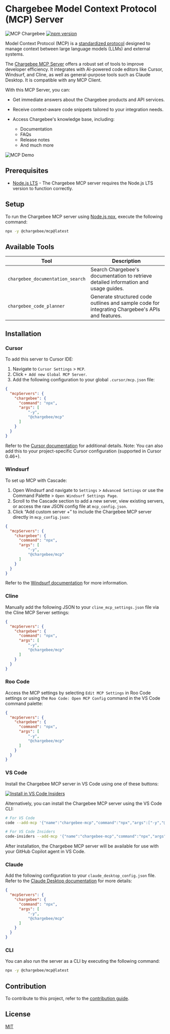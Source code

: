 # Chargebee Model Context Protocol (MCP) Server

![MCP Chargebee](https://img.shields.io/badge/MCP-Chargebee-blue)
[![npm version](https://img.shields.io/npm/v/@chargebee/mcp.svg)](https://www.npmjs.com/package/@chargebee/mcp)

Model Context Protocol (MCP) is a [standardized protocol](https://modelcontextprotocol.io/introduction) designed to manage context between large language models (LLMs) and external systems.

The [Chargebee MCP Server](https://npmjs.com/package/@chargebee/mcp) offers a robust set of tools to improve developer efficiency. It integrates with AI-powered code editors like Cursor, Windsurf, and Cline, as well as general-purpose tools such as Claude Desktop. It is compatible with any MCP Client.

With this MCP Server, you can:

- Get immediate answers about the Chargebee products and API services.

- Receive context-aware code snippets tailored to your integration needs.

- Access Chargebee's knowledge base, including:
  - Documentation
  - FAQs
  - Release notes
  - And much more

![MCP Demo](https://raw.githubusercontent.com/chargebee/agentkit/main/media/mcp-demo.gif)

## Prerequisites

- [Node.js LTS](https://nodejs.org/en/download/) - The Chargebee MCP server requires the Node.js LTS version to function correctly.

## Setup

To run the Chargebee MCP server using [Node.js npx](https://docs.npmjs.com/cli/v10/commands/npx), execute the following command:

```sh
npx -y @chargebee/mcp@latest
```

## Available Tools

| Tool                                 | Description                                                                                      |
| -------------------------------------| -------------------------------------------------------------------------------------------------|
| `chargebee_documentation_search`     | Search Chargebee's documentation to retrieve detailed information and usage guides.              |
| `chargebee_code_planner`             | Generate structured code outlines and sample code for integrating Chargebee's APIs and features. |

## Installation

### Cursor

To add this server to Cursor IDE:

1. Navigate to `Cursor Settings` > `MCP`.
2. Click `+ Add new Global MCP Server`.
3. Add the following configuration to your global `.cursor/mcp.json` file:

```json
{
  "mcpServers": {
    "chargebee": {
      "command": "npx",
      "args": [
          "-y",
          "@chargebee/mcp"
      ]
    }
  }
}
```

Refer to the [Cursor documentation](https://docs.cursor.com/context/model-context-protocol) for additional details. Note: You can also add this to your project-specific Cursor configuration (supported in Cursor 0.46+).


### Windsurf

To set up MCP with Cascade:

1. Open Windsurf and navigate to `Settings` > `Advanced Settings` or use the Command Palette > `Open Windsurf Settings Page`.
2. Scroll to the Cascade section to add a new server, view existing servers, or access the raw JSON config file at `mcp_config.json`.
3. Click “Add custom server +” to include the Chargebee MCP server directly in `mcp_config.json`:

```json
{
  "mcpServers": {
    "chargebee": {
      "command": "npx",
      "args": [
          "-y",
          "@chargebee/mcp"
      ]
    }
  }
}
```

Refer to the [Windsurf documentation](https://docs.codeium.com/windsurf/mcp) for more information.

### Cline

Manually add the following JSON to your `cline_mcp_settings.json` file via the Cline MCP Server settings:

```json
{
  "mcpServers": {
    "chargebee": {
      "command": "npx",
      "args": [
          "-y",
          "@chargebee/mcp"
      ]
    }
  }
}
```

### Roo Code

Access the MCP settings by selecting `Edit MCP Settings` in Roo Code settings or using the `Roo Code: Open MCP Config` command in the VS Code command palette:

```json
{
  "mcpServers": {
    "chargebee": {
      "command": "npx",
      "args": [
          "-y",
          "@chargebee/mcp"
      ]
    }
  }
}
```

### VS Code

Install the Chargebee MCP server in VS Code using one of these buttons:

[<img alt="Install in VS Code Insiders" src="https://img.shields.io/badge/VS_Code_Insiders-VS_Code_Insiders?style=flat-square&label=Install%20Server&color=24bfa5">](https://insiders.vscode.dev/redirect?url=vscode%3Amcp%2Finstall%3F%257B%2522name%2522%253A%2522chargebee-mcp%2522%252C%2522command%2522%253A%2522npx%2522%252C%2522args%2522%253A%255B%2522-y%2522%252C%2522%2540chargebee%252Fmcp%2522%255D%257D)

Alternatively, you can install the Chargebee MCP server using the VS Code CLI:

```bash
# For VS Code
code --add-mcp '{"name":"chargebee-mcp","command":"npx","args":["-y","@chargebee/mcp"]}'
```

```bash
# For VS Code Insiders
code-insiders --add-mcp '{"name":"chargebee-mcp","command":"npx","args":["-y","@chargebee/mcp"]}'
```

After installation, the Chargebee MCP server will be available for use with your GitHub Copilot agent in VS Code.


### Claude

Add the following configuration to your `claude_desktop_config.json` file. Refer to the [Claude Desktop documentation](https://modelcontextprotocol.io/quickstart/user) for more details:

```json
{
  "mcpServers": {
    "chargebee": {
      "command": "npx",
      "args": [
          "-y",
          "@chargebee/mcp"
      ]
    }
  }
}
```

### CLI

You can also run the server as a CLI by executing the following command:

```sh
npx -y @chargebee/mcp@latest
```

## Contribution

To contribute to this project, refer to the [contribution guide](CONTRIBUTING.md).

## License

[MIT](https://github.com/chargebee/agentkit/blob/main/LICENSE)
